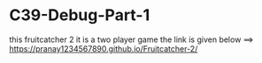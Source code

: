 # C39-Debug-Part-1
this fruitcatcher 2 it is a two player game the link is given below ==>
https://pranay1234567890.github.io/Fruitcatcher-2/
